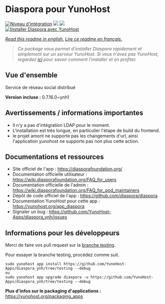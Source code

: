 # Diaspora pour YunoHost

[![Niveau d'intégration](https://dash.yunohost.org/integration/diaspora.svg)](https://dash.yunohost.org/appci/app/diaspora) ![](https://ci-apps.yunohost.org/ci/badges/diaspora.status.svg) ![](https://ci-apps.yunohost.org/ci/badges/diaspora.maintain.svg)  
[![Installer Diaspora avec YunoHost](https://install-app.yunohost.org/install-with-yunohost.svg)](https://install-app.yunohost.org/?app=diaspora)

*[Read this readme in english.](./README.md)*
*[Lire ce readme en français.](./README_fr.md)*

> *Ce package vous permet d'installer Diaspora rapidement et simplement sur un serveur YunoHost.
Si vous n'avez pas YunoHost, regardez [ici](https://yunohost.org/#/install) pour savoir comment l'installer et en profiter.*

## Vue d'ensemble

Service de réseau social distribué

**Version incluse :** 0.7.16.0~ynh1



## Avertissements / informations importantes

- Il n'y a pas d'intégration LDAP pour le moment.
- L'installation est très longue, en particulier l'étape de build du frontend.
- le projet amont ne supporte pas les changements d'url, ainsi l'application yunohost ne supporte pas non plus cette action.

## Documentations et ressources

* Site officiel de l'app : https://diasporafoundation.org/
* Documentation officielle utilisateur : https://wiki.diasporafoundation.org/FAQ_for_users
* Documentation officielle de l'admin : https://wiki.diasporafoundation.org/FAQ_for_pod_maintainers
* Dépôt de code officiel de l'app : https://github.com/diaspora/diaspora
* Documentation YunoHost pour cette app : https://yunohost.org/app_diaspora
* Signaler un bug : https://github.com/YunoHost-Apps/diaspora_ynh/issues

## Informations pour les développeurs

Merci de faire vos pull request sur la [branche testing](https://github.com/YunoHost-Apps/diaspora_ynh/tree/testing).

Pour essayer la branche testing, procédez comme suit.
```
sudo yunohost app install https://github.com/YunoHost-Apps/diaspora_ynh/tree/testing --debug
ou
sudo yunohost app upgrade diaspora -u https://github.com/YunoHost-Apps/diaspora_ynh/tree/testing --debug
```

**Plus d'infos sur le packaging d'applications :** https://yunohost.org/packaging_apps
